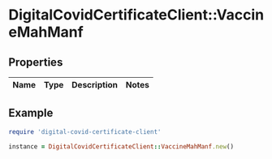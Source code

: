 # DigitalCovidCertificateClient::VaccineMahManf

## Properties

| Name | Type | Description | Notes |
| ---- | ---- | ----------- | ----- |

## Example

```ruby
require 'digital-covid-certificate-client'

instance = DigitalCovidCertificateClient::VaccineMahManf.new()
```

